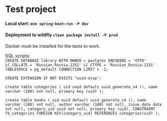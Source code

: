 # Test project

#### Local start: `mvn spring-boot:run -P dev`
#### Deployment to wildfly `clean package install -P prod`  

Docker must be installed for the tests to work.

SQL scripts:  
`CREATE DATABASE library
WITH
OWNER = postgres
ENCODING = 'UTF8'
LC_COLLATE = 'Russian_Russia.1251'
LC_CTYPE = 'Russian_Russia.1251'
TABLESPACE = pg_default
CONNECTION LIMIT = -1;`

`CREATE EXTENSION IF NOT EXISTS "uuid-ossp";`

`create table categories (
uid uuid default uuid_generate_v4 (),
name varchar (100) not null,
primary key (uid)
);`

`create table books (
uid uuid default uuid_generate_v4 (),
name varchar (100) not null,
author varchar (100) not null,
issue_date date not null,
category_uid uuid not null,
primary key (uid),
CONSTRAINT fk_categories FOREIGN KEY(category_uid)
REFERENCES categories(uid)
);`


